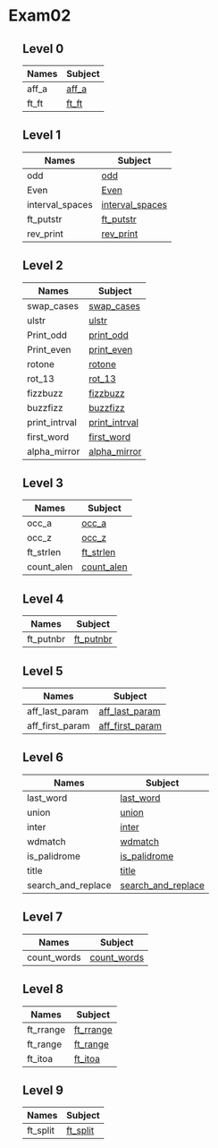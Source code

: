 # Exam02

<div style="margin-left: auto;
            margin-right: auto;
            width: 90%">

## Level 0
| Names | Subject |
| --- | --- |
| aff_a    | [aff_a](./Subjects/Level0/aff_a/aff_a.subject.txt)    |
| ft_ft    | [ft_ft](./Subjects/Level0/ft_ft/ft_ft.subject.txt)    |

## Level 1
| Names | Subject |
| --- | --- |
| odd       | [odd](./Subjects/Level1/odd/odd.subject.txt)    |
| Even      | [Even](./Subjects/Level1/even/even.subject.txt)     |
| interval_spaces    | [interval_spaces](./Subjects/Level1/interval_spaces/interval_spaces.subject.txt)     |
| ft_putstr | [ft_putstr](./Subjects/Level1/ft_putstr/ft_putstr.subject.txt)     |
| rev_print | [rev_print](./Subjects/Level1/rev_print/rev_print.subject.txt)     |

## Level 2
| Names | Subject |
| --- | --- |
| swap_cases| [swap_cases](./Subjects/Level2/swap_cases/swap_cases.subject.txt)     |
| ulstr     | [ulstr](./Subjects/Level2/ulstr/ulstr.subject.txt)     |
| Print_odd | [print_odd](./Subjects/Level2/print_odd/print_odd.subject.txt) |
| Print_even| [print_even](./Subjects/Level2/print_even/print_even.subject.txt)     |
| rotone    | [rotone](./Subjects/Level2/rotone/rotone.subject.txt)     |
| rot_13    | [rot_13](./Subjects/Level2/rot_13/rot_13.subject.txt)     |
| fizzbuzz  | [fizzbuzz](./Subjects/Level2/fizzbuzz/fizzbuzz.subject.txt)     |
| buzzfizz  | [buzzfizz](./Subjects/Level2/buzzfizz/buzzfizz.subject.txt)     |
| print_intrval| [print_intrval](./Subjects/Level2/print_intrval/print_intrval.subject.txt)     |
| first_word  | [first_word](./Subjects/Level2/first_word/first_word.subject.txt)     |
| alpha_mirror  | [alpha_mirror](./Subjects/Level2/alpha_mirror/alpha_mirror.subject.txt)     |

## Level 3
| Names | Subject |
| --- | --- |
| occ_a     | [occ_a](./Subjects/Level3/occ_a/occ_a.subject.txt)     |
| occ_z     | [occ_z](./Subjects/Level3/occ_z/occ_z.subject.txt)     |
| ft_strlen | [ft_strlen](./Subjects/Level3/ft_strlen/ft_strlen.subject.txt) |
| count_alen     | [count_alen](./Subjects/Level3/count_alen/count_alen.subject.txt)     |

## Level 4
| Names | Subject |
| --- | --- |
| ft_putnbr| [ft_putnbr](./Subjects/Level4/ft_putnbr/ft_putnbr.subject.txt)     |

## Level 5
| Names | Subject |
| --- | --- |
| aff_last_param   | [aff_last_param](./Subjects/Level5/aff_last_param/aff_last_param.subject.txt)   |
| aff_first_param   | [aff_first_param](./Subjects/Level5/aff_first_param/aff_first_param.subject.txt)   |

## Level 6
| Names | Subject |
| --- | --- |
| last_word   | [last_word](./Subjects/Level6/last_word/last_word.subject.txt)   |
| union   | [union](./Subjects/Level6/union/union.subject.txt)   |
| inter   | [inter](./Subjects/Level6/inter/inter.subject.txt)   |
| wdmatch   | [wdmatch](./Subjects/Level6/wdmatch/wdmatch.subject.txt)   |
| is_palidrome   | [is_palidrome](./Subjects/Level6/is_palidrome/is_palidrome.subject.txt)   |
| title   | [title](./Subjects/Level6/title/title.subject.txt)   |
| search_and_replace   | [search_and_replace](./Subjects/Level6/search_and_replace/search_and_replace.subject.txt)   |

## Level 7
| Names | Subject |
| --- | --- |
| count_words   | [count_words](./Subjects/Level7/count_words/count_words.subject.txt)   |

## Level 8
| Names | Subject |
| --- | --- |
| ft_rrange   | [ft_rrange](./Subjects/Level8/ft_rrange/ft_rrange.subject.txt)   |
| ft_range   | [ft_range](./Subjects/Level8/ft_range/ft_range.subject.txt)   |
| ft_itoa   | [ft_itoa](./Subjects/Level8/ft_itoa/ft_itoa.subject.txt)   |

## Level 9
| Names | Subject |
| --- | --- |
| ft_split   | [ft_split](./Subjects/Level9/ft_split/ft_split.subject.txt)   |

</div>



